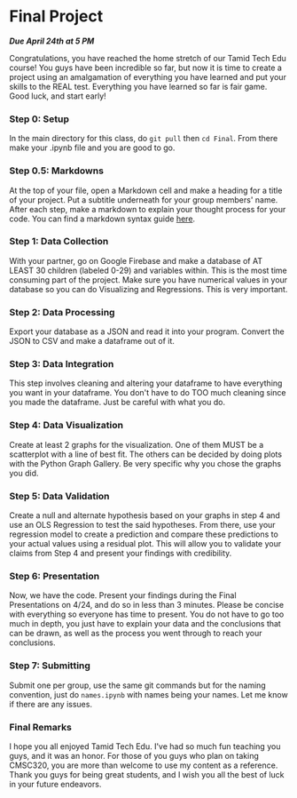 # Final Project #
***Due April 24th at 5 PM***

Congratulations, you have reached the home stretch of our Tamid Tech Edu course! You guys have been incredible so far, but now it is time to create a project using an amalgamation of everything you have learned and put your skills to the REAL test. Everything you have learned so far is fair game. Good luck, and start early!

### Step 0: Setup ###
In the main directory for this class, do ```git pull``` then ```cd Final```. From there make your .ipynb file and you are good to go.

### Step 0.5: Markdowns ###
At the top of your file, open a Markdown cell and make a heading for a title of your project. Put a subtitle underneath for your group members' name. After each step, make a markdown to explain your thought process for your code. You can find a markdown syntax guide [here](https://www.markdownguide.org/basic-syntax/). 

### Step 1: Data Collection ###
With your partner, go on Google Firebase and make a database of AT LEAST 30 children (labeled 0-29) and variables within. This is the most time consuming part of the project. Make sure you have numerical values in your database so you can do Visualizing and Regressions. This is very important.

### Step 2: Data Processing ###
Export your database as a JSON and read it into your program. Convert the JSON to CSV and make a dataframe out of it.

### Step 3: Data Integration ###
This step involves cleaning and altering your dataframe to have everything you want in your dataframe. You don't have to do TOO much cleaning since you made the dataframe. Just be careful with what you do.

### Step 4: Data Visualization ###
Create at least 2 graphs for the visualization. One of them MUST be a scatterplot with a line of best fit. The others can be decided by doing plots with the Python Graph Gallery. Be very specific why you chose the graphs you did.

### Step 5: Data Validation ###
Create a null and alternate hypothesis based on your graphs in step 4 and use an OLS Regression to test the said hypotheses. From there, use your regression model to create a prediction and compare these predictions to your actual values using a residual plot. This will allow you to validate your claims from Step 4 and present your findings with credibility.

### Step 6: Presentation ###
Now, we have the code. Present your findings during the Final Presentations on 4/24, and do so in less than 3 minutes. Please be concise with everything so everyone has time to present. You do not have to go too much in depth, you just have to explain your data and the conclusions that can be drawn, as well as the process you went through to reach your conclusions.

### Step 7: Submitting ###
Submit one per group, use the same git commands but for the naming convention, just do ```names.ipynb``` with names being your names. Let me know if there are any issues.

### Final Remarks ###
I hope you all enjoyed Tamid Tech Edu. I've had so much fun teaching you guys, and it was an honor. For those of you guys who plan on taking CMSC320, you are more than welcome to use my content as a reference. Thank you guys for being great students, and I wish you all the best of luck in your future endeavors. 
